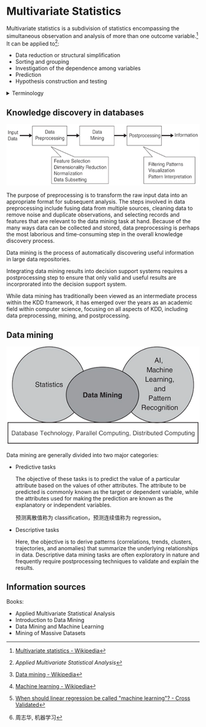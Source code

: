# Multivariate Statistics
Multivariate statistics is a subdivision of statistics encompassing the simultaneous observation and analysis of more than one outcome variable.[^wiki] It can be applied to[^applied]:
- Data reduction or structural simplification
- Sorting and grouping
- Investigation of the dependence among variables
- Prediction
- Hypothesis construction and testing

<details><summary>Terminology</summary>

Multivariate statistics vs data mining vs machine learning:
- Data mining is a process of searching, extracting and analyzing (that may include) discovering various types of text graphic patterns (as calligraphic for example), language and literary figures, stylistics, in large amounts of textual or mixed visual and textual data sets, that also involves methods at the intersection of machine learning, formal linguistics analyses as textual statistics, and database systems.[^dm-wiki]
- Machine learning is the study of computer algorithms that can improve automatically through experience and by the use of data. Data mining is a related field of study, focusing on exploratory data analysis through unsupervised learning.[^ml-wiki]
- Machine learning is partly a buzzword for applied statistics and the distinction between statistics and machine learning is often blurry.[^vs-tim]
- 谈到对数据进行分析利用，很多人会想到“数据挖掘”(data mining) ，这里简单探讨一下数据挖掘与机器学习的联系。数据挖掘领域在二十世纪九十年代形成，它受到很多学科领域的影响，其中数据库、机器学习、统计学无疑影响最大。数据挖掘是从海量数据中发掘知识，这就必然涉及对“海量数据”的管理和分析。大体来说，数据库领域的研究为数据挖掘提供数据管理技术，而机器学习和统计学的研究为数据挖掘提供数据分析技术。由于统计学界的研究成果通常需要经由机器学习研究来形成有效的学习算法，之后再进入数据挖掘领域，因此从这个意义上说，统计学主要是通过机器学习对数据挖掘发挥影响，而机器学习领域和数据库领域则是数据挖掘的两大支撑。[^zhou]
</details>

## Knowledge discovery in databases
![](images/KDD.png)

The purpose of preprocessing is to transform the raw input data into an appropriate format for subsequent analysis. The steps involved in data preprocessing include fusing data from multiple sources, cleaning data to remove noise and duplicate observations, and selecting records and features that are relevant to the data mining task at hand. Because of the many ways data can be collected and stored, data preprocessing is perhaps the most laborious and time-consuming step in the overall knowledge discovery process.

Data mining is the process of automatically discovering useful information in large data repositories.

Integrating data mining results into decision support systems requires a postprocessing step to ensure that only valid and useful results are incorprorated into the decision support system.


While data mining has traditionally been viewed as an intermediate process within the KDD framework, it has emerged over the years as an academic field within computer science, focusing on all aspects of KDD, including data preprocessing, mining, and postprocessing.

## Data mining
![](images/Data%20Mining.png)

Data mining are generally divided into two major categories:
- Predictive tasks

  The objective of these tasks is to predict the value of a particular attribute based on the values of other attributes. The attribute to be predicted is commonly known as the target or dependent variable, while the attributes used for making the prediction are known as the explanatory or independent variables.

  预测离散值称为 classification，预测连续值称为 regression。
- Descriptive tasks
  
  Here, the objective is to derive patterns (correlations, trends, clusters, trajectories, and anomalies) that summarize the underlying relationships in data. Descriptive data mining tasks are often exploratory in nature and frequently require postprocessing techniques to validate and explain the results.

## Information sources
Books:
- Applied Multivariate Statistical Analysis
- Introduction to Data Mining
- Data Mining and Machine Learning
- Mining of Massive Datasets

[^wiki]: [Multivariate statistics - Wikipedia](https://en.wikipedia.org/wiki/Multivariate_statistics)
[^applied]: *Applied Multivariate Statistical Analysis*
[^ml-wiki]: [Machine learning - Wikipedia](https://en.wikipedia.org/wiki/Machine_learning)
[^vs-tim]: [When should linear regression be called "machine learning"? - Cross Validated](https://stats.stackexchange.com/questions/268755/when-should-linear-regression-be-called-machine-learning)
[^dm-wiki]: [Data mining - Wikipedia](https://en.wikipedia.org/wiki/Data_mining)
[^zhou]: 周志华, 机器学习